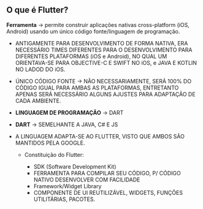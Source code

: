 ## O que é Flutter?
__Ferramenta__ -> permite construir aplicações nativas cross-platform (iOS, Android) usando um único código fonte/linguagem de programação.

+ ANTIGAMENTE PARA DESENVOLVIMENTO DE FORMA NATIVA, ERA NECESSÁRIO TIMES DIFERENTES PARA O DESENVOLVIMENTO PARA DIFERENTES PLATAFORMAS (iOS e Android), NO QUAL UM ORIENTAVA-SE PARA OBJECTIVE-C E SWIFT NO iOS, e JAVA E KOTLIN NO LADOD DO iOS.

+ ÚNICO CÓDIGO FONTE -> NÃO NECESSARIAMENTE, SERÁ 100% DO CÓDIGO IGUAL PARA AMBAS AS PLATAFORMAS, ENTRETANTO APENAS SERÁ NECESSÁRIO ALGUNS AJUSTES PARA ADAPTAÇÃO DE CADA AMBIENTE.

+ __LINGUAGEM DE PROGRAMAÇÃO__ -> DART
+ __DART__ -> SEMELHANTE A JAVA, C# E JS

+ A LINGUAGEM ADAPTA-SE AO FLUTTER, VISTO QUE AMBOS SÃO MANTIDOS PELA GOOGLE.

	- Constituição do Flutter:
		- SDK (Software Development Kit)
		+ FERRAMENTA PARA COMPILAR SEU CÓDIGO, P/ CÓDIGO NATIVO
		  DESENVOLVER COM FACILIDADE

		- Framework/Widget Library
		+ COMPONENTE DE UI REUTILIZÁVEL, WIDGETS, FUNÇÕES
		  UTILITÁRIAS, PACOTES.
